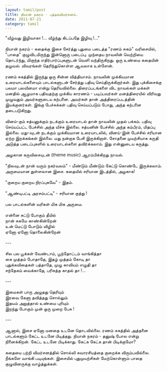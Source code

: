 ```yaml
---
layout: tamil/post
title: நியான் நகரம் - புத்தகவிமர்சனம்.
date: 2011-07-21
category: tamil
---
```


"வீழ்வது இழிவாகா !... வீழ்ந்து கிடப்பதே இழிவு !..."<br/>
<br/>
நியான் நகரம் - கதைக்கு இசை சேர்த்து புதுமை படைத்த "ரணம் சுகம்" வரிசையில், "பாதை" குழுவிடமிருந்து இன்னொரு படைப்பு. முந்தைய நாவலின் வெற்றியை தொடர்ந்து, மிகுந்த எதிர்பார்ப்புகளுடன் வெளி வந்திருகிறது. ஒரு உண்மை கதையின் தழுவல். விவரங்கள் தெரிந்துகொள்ள ஆவலாக உள்ளேன்.<br/>
<br/>
ரணம் சுகத்தில் இருந்து ஒரு சின்ன வித்தியாசம். நாவலின் முக்கியமான உரையாடல்களையும் பாடல்களுடன் சேர்த்து பதிவு செய்திருக்கிறார்கள். இது புக்கிசைக்கு பலமா பலவீனமா என்று தெரியவில்லை. திரைப்படங்களை விட நாவல்கள் மக்கள் மனதில் ஆழமாக பதிவதற்கு முக்கிய காரணம் - படிப்பவர்கள் மனத்திரையில் விரிவது முழுவதும் அவர்களுடைய கற்பனை. அவர்கள் தான் அத்திரைப்படத்தின் இயக்குனர்கள். இங்கு பேச்சுக்கள் பதிவு செய்யப்படும் போது, அந்த கற்பனை தடைபடுகிறது.<br/>
<br/>
வினய்-கும் சத்யனுக்கும் நடக்கும் உரையாடல் தான் நாவலின் முதல் பக்கம். பதிவு செய்யப்பட்ட பேச்சில் அந்த வீச்சு இல்லை. சத்யனின் பேச்சில் அந்த கம்பீரம், மிதப்பு இல்லை. மது-வுடன் நடக்கும் முக்கியமான உரையாடலில், வினய்-இன் பேச்சில் சரியான ஏற்ற இறக்கங்கள் இல்லை. மது நன்றாக பேசி இருக்கிறாள். சோதனை முயற்சியாக கருதி அடுத்த படைப்புகளில் உரையாடல்களை தவிர்க்கலாம். இது என்னுடைய கருத்து.<br/>
<br/>
அழகான கருவிசையுடன் (theme music) ஆரம்பிக்கிறது நாவல்.<br/>
<br/>
"நிலவுடன் நான் வரும் நகர்வலம்" - மீண்டும் மீண்டும் கேட்டு கொண்டே இருக்கலாம். அருமையான துள்ளலான இசை. கதையில் சரியான இடத்தில், அழகாக!<br/>
<br/>
"குறைய குறைய நிரப்புகவே" - இதம்.<br/>
<br/>
"ஆண்டிபட்டி அரசம்பட்டி" - சரியான குத்து !<br/>
<br/>
பல பாடல்களின் வரிகள் மிக மிக அருமை.<br/>
<br/>
என்னை சுட்டு போகும் தீயில்<br/>
நான் சுகமே காண்கின்றேன்<br/>
உன் மெட்டு போடும் விழில்<br/>
ஏனோ ஏனோ தொலைகின்றேன்<br/>
<br/>
---<br/>
<br/>
சில பல பூக்கள் வேண்டாம், பூந்தோட்டம் வாங்கித்தா<br/>
கை முத்தம் போதாதே, இதழ் முத்தம் கோடி தா<br/>
புதுக்கவிதைகள் பத்தாதே, முழு காவியம் எழுதி தா<br/>
சந்தேகம் வைக்காதே, பரிசுத்த காதல் தா !...<br/>
<br/>
---<br/>
<br/>
இமைகள் பாரு அழுதது தெரியும்<br/>
இரவை கேளு தவித்தது சொல்லும்<br/>
இதயம் அறுத்தால் உண்மை புரியும்<br/>
இறந்து போகும் முன் ஒரு முறை பேசு !<br/>
<br/>
---<br/>
<br/>
ஆனால், இசை ஏனோ மனதை உடனே தொடவில்லை. ரணம் சுகத்தில் அத்தனை பாடல்களும் கேட்ட உடனே பிடித்தது. நியான் நகரம் - தனுஷ் போல என்று நினைக்கிறன். கேட்ட உடனே பிடிக்காது. கேட்க கேட்க தான் பிடிக்குமோ?<br/>
<br/>
கதையை பற்றி விமர்சனத்தில் சொல்லி சுவாரசியத்தை குறைக்க விரும்பவில்லை. நீங்களே வாங்கி படியுங்கள். இசையில் புதுமுயற்சிகள் மேற்கொள்ளும் பாதை குழுவினருக்கு வாழ்த்துக்கள்.<br/>
<br/>
